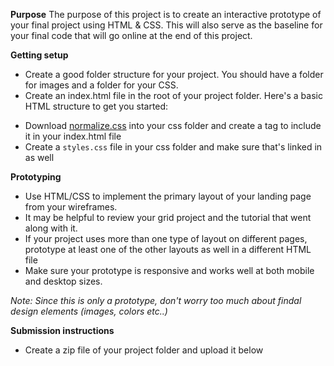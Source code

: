**Purpose**
The purpose of this project is to create an interactive prototype of your final project using HTML & CSS. This will also serve as the baseline for your final code that will go online at the end of this project.


**Getting setup**

- Create a good folder structure for your project. You should have a folder for images and a folder for your CSS.
- Create an index.html file in the root of your project folder. Here's a basic HTML structure to get you started:

<script src="https://gist.github.com/wmdmark/6f2f98dc30ba35a902db.js"></script>

- Download [normalize.css](https://raw.githubusercontent.com/necolas/normalize.css/master/normalize.css) into your css folder and create a <link> tag to include it in your index.html file
- Create a `styles.css` file in your css folder and make sure that's linked in as well

**Prototyping**

- Use HTML/CSS to implement the primary layout of your landing page from your wireframes.
- It may be helpful to review your grid project and the tutorial that went along with it.
- If your project uses more than one type of layout on different pages, prototype at least one of the other layouts as well in a different HTML file
- Make sure your prototype is responsive and works well at both mobile and desktop sizes.

_Note: Since this is only a prototype, don't worry too much about findal design elements (images, colors etc..)_


**Submission instructions**

- Create a zip file of your project folder and upload it below
